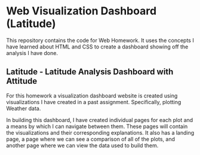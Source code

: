 # Web Visualization Dashboard (Latitude)
This repository contains the code for Web Homework. It uses the concepts I have learned about HTML and CSS to create a dashboard showing off the analysis I have done.

## Latitude - Latitude Analysis Dashboard with Attitude

For this homework a visualization dashboard website is created using visualizations I have created in a past assignment. Specifically, plotting Weather data.

In building this dashboard, I have created individual pages for each plot and a means by which I can navigate between them. These pages will contain the visualizations and their corresponding explanations. It also has a landing page, a page where we can see a comparison of all of the plots, and another page where we can view the data used to build them.

